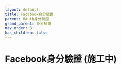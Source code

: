 ```yaml
---
layout: default
title: Facebook身分驗證
parent: OAuth身分驗證
grand_parent: 身分驗證
nav_order: 3
has_children: false
---
```


# Facebook身分驗證 (施工中)

